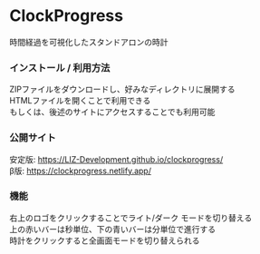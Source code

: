 # ClockProgress
時間経過を可視化したスタンドアロンの時計

### インストール / 利用方法
ZIPファイルをダウンロードし、好みなディレクトリに展開する<br>
HTMLファイルを開くことで利用できる<br>
もしくは、後述のサイトにアクセスすることでも利用可能

### 公開サイト
安定版: <a href="https://LIZ-Development.github.io/clockprogress/" target="_blank" rel="noopener">https://LIZ-Development.github.io/clockprogress/</a><br>
β版: <a href="https://clockprogress.netlify.app/" target="_blank" rel="noopener">https://clockprogress.netlify.app/</a>

### 機能
右上のロゴをクリックすることでライト/ダーク モードを切り替える<br>
上の赤いバーは秒単位、下の青いバーは分単位で進行する<br>
時計をクリックすると全画面モードを切り替えられる

